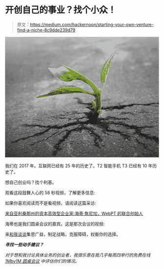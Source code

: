 # 开创自己的事业？找个小众！

> 原文：<https://medium.com/hackernoon/starting-your-own-venture-find-a-niche-8c9dde239d79>

![](img/98097f61ccf8e2b2b8fee0d25f20fba4.png)

我们在 2017 年。互联网已经有 25 年的历史了。T2 智能手机 T3 已经有 10 年历史了。

想自己创业吗？找个利基。

观看这段鼓舞人心的 58 秒视频，了解更多信息:

如果你喜欢阅读而不是看视频，请阅读这篇采访:

[来自亚利桑那州的资本高效型企业家:海蒂·詹尼加，WebPT 的联合创始人](http://www.sramanamitra.com/2017/04/17/capital-efficient-entrepreneurship-from-arizona-heidi-jannenga-co-founder-of-webpt-part-1/)

海蒂也是我们圆桌会议的嘉宾。这是那次会议的视频:

来[和我谈谈](http://1m1m.sramanamitra.com/mentors3/)集思广益，制定战略，克服障碍，权衡你的选择。

***寻找一些动手建议？***

*对于想和我讨论具体业务的创业者，我很乐意在我几乎每周四举行的免费在线* [*1Mby1M 圆桌会议*](http://1m1m.sramanamitra.com/free-public-roundtables/) *中评估你们的情况。*